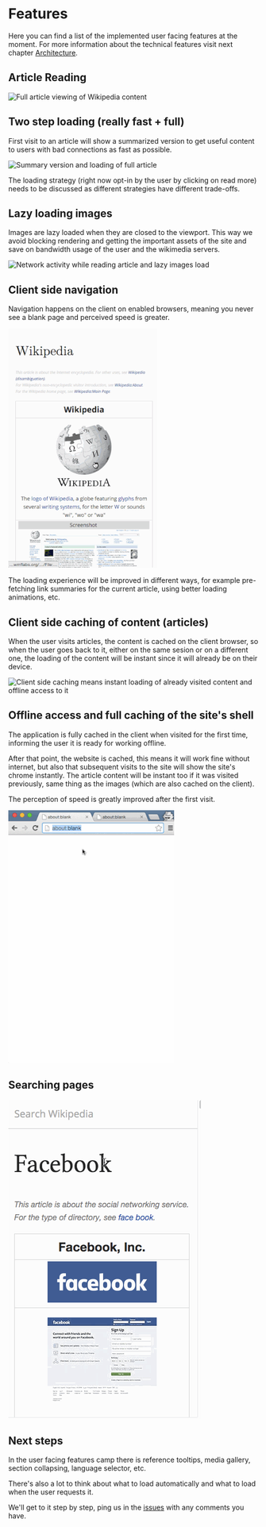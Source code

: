 # Features

Here you can find a list of the implemented user facing features at the moment.
For more information about the technical features visit next chapter
[Architecture](./architecture.md).

## Article Reading

![Full article viewing of Wikipedia content](./img/article-reading.gif)

## Two step loading (really fast + full)

First visit to an article will show a summarized version to get useful content
to users with bad connections as fast as possible.

![Summary version and loading of full article](./img/article-reading-summary.gif)

The loading strategy (right now opt-in by the user by clicking on read more)
needs to be discussed as different strategies have different trade-offs.

## Lazy loading images

Images are lazy loaded when they are closed to the viewport. This way we avoid
blocking rendering and getting the important assets of the site and save on
bandwidth usage of the user and the wikimedia servers.

![Network activity while reading article and lazy images load](./img/article-lazy-images.gif)

## Client side navigation

Navigation happens on the client on enabled browsers, meaning you never see
a blank page and perceived speed is greater.

![Client side navigation never blanks the page](./img/article-client-navigation.gif)

The loading experience will be improved in different ways, for example
pre-fetching link summaries for the current article, using better loading
animations, etc.

## Client side caching of content (articles)

When the user visits articles, the content is cached on the client browser, so
when the user goes back to it, either on the same sesion or on a different one,
the loading of the content will be instant since it will already be on their
device.

![Client side caching means instant loading of already visited content and
offline access to it](./img/article-client-caching.gif)

## Offline access and full caching of the site's shell

The application is fully cached in the client when visited for the first time,
informing the user it is ready for working offline.

After that point, the website is cached, this means it will work fine without
internet, but also that subsequent visits to the site will show the site's
chrome instantly. The article content will be instant too if it was visited
previously, same thing as the images (which are also cached on the client).

The perception of speed is greatly improved after the first visit.

![Fully cached website after first visit](./img/service-worker-caching.gif)

## Searching pages

![Searching for pages](./img/search.gif)

## Next steps

In the user facing features camp there is reference tooltips, media gallery,
section collapsing, language selector, etc.

There's also a lot to think about what to load automatically and what to load
when the user requests it.

We'll get to it step by step, ping us in the
[issues](https://github.com/joakin/loot-ui/issues) with any comments you have.
